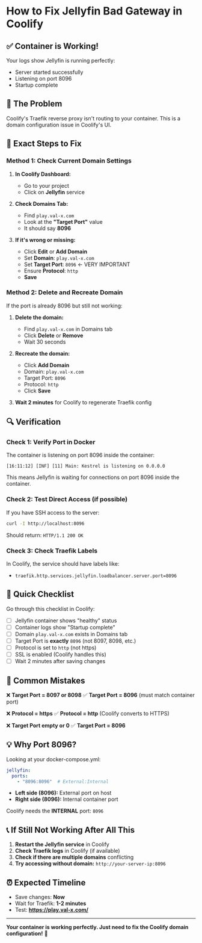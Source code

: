 # How to Fix Jellyfin Bad Gateway in Coolify

## ✅ Container is Working!
Your logs show Jellyfin is running perfectly:
- Server started successfully
- Listening on port 8096
- Startup complete

## 🔧 The Problem
Coolify's Traefik reverse proxy isn't routing to your container. This is a domain configuration issue in Coolify's UI.

## 📝 Exact Steps to Fix

### Method 1: Check Current Domain Settings

1. **In Coolify Dashboard:**
   - Go to your project
   - Click on **Jellyfin** service

2. **Check Domains Tab:**
   - Find `play.val-x.com`
   - Look at the **"Target Port"** value
   - It should say **8096**

3. **If it's wrong or missing:**
   - Click **Edit** or **Add Domain**
   - Set **Domain**: `play.val-x.com`
   - Set **Target Port**: `8096` ← VERY IMPORTANT
   - Ensure **Protocol**: `http`
   - **Save**

### Method 2: Delete and Recreate Domain

If the port is already 8096 but still not working:

1. **Delete the domain:**
   - Find `play.val-x.com` in Domains tab
   - Click **Delete** or **Remove**
   - Wait 30 seconds

2. **Recreate the domain:**
   - Click **Add Domain**
   - Domain: `play.val-x.com`
   - Target Port: `8096`
   - Protocol: `http`
   - Click **Save**

3. **Wait 2 minutes** for Coolify to regenerate Traefik config

## 🔍 Verification

### Check 1: Verify Port in Docker
The container is listening on port 8096 inside the container:
```
[16:11:12] [INF] [11] Main: Kestrel is listening on 0.0.0.0
```

This means Jellyfin is waiting for connections on port 8096 inside the container.

### Check 2: Test Direct Access (if possible)
If you have SSH access to the server:
```bash
curl -I http://localhost:8096
```

Should return: `HTTP/1.1 200 OK`

### Check 3: Check Traefik Labels
In Coolify, the service should have labels like:
- `traefik.http.services.jellyfin.loadbalancer.server.port=8096`

## 🎯 Quick Checklist

Go through this checklist in Coolify:

- [ ] Jellyfin container shows "healthy" status
- [ ] Container logs show "Startup complete"
- [ ] Domain `play.val-x.com` exists in Domains tab
- [ ] Target Port is **exactly** `8096` (not 8097, 8098, etc.)
- [ ] Protocol is set to `http` (not https)
- [ ] SSL is enabled (Coolify handles this)
- [ ] Wait 2 minutes after saving changes

## 🚨 Common Mistakes

❌ **Target Port = 8097 or 8098**
✅ **Target Port = 8096** (must match container port)

❌ **Protocol = https**
✅ **Protocol = http** (Coolify converts to HTTPS)

❌ **Target Port empty or 0**
✅ **Target Port = 8096**

## 💡 Why Port 8096?

Looking at your docker-compose.yml:
```yaml
jellyfin:
  ports:
    - "8096:8096"  # External:Internal
```

- **Left side (8096):** External port on host
- **Right side (8096):** Internal container port

Coolify needs the **INTERNAL** port: `8096`

## 📞 If Still Not Working After All This

1. **Restart the Jellyfin service** in Coolify
2. **Check Traefik logs** in Coolify (if available)
3. **Check if there are multiple domains** conflicting
4. **Try accessing without domain:** `http://your-server-ip:8096`

## ⏰ Expected Timeline

- Save changes: **Now**
- Wait for Traefik: **1-2 minutes**
- Test: **https://play.val-x.com/**

---

**Your container is working perfectly. Just need to fix the Coolify domain configuration!** 🎯

